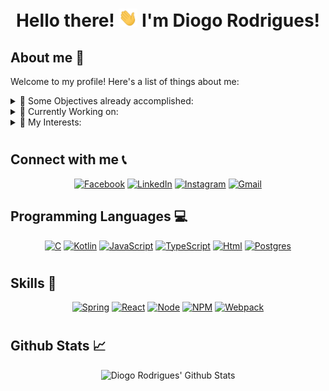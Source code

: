<h1 align="center"> Hello there! <img src="https://raw.githubusercontent.com/ABSphreak/ABSphreak/master/gifs/Hi.gif" width="30"> I'm Diogo Rodrigues! </h1>

## About me :pushpin:

Welcome to my profile! Here's a list of things about me:
<details>
    <summary> 🎉 Some Objectives already accomplished: </summary>
    * Development of [Gomoku](https://github.com/astral-projects/gomoku-web), a full stack centralized application
    * Development of [Gomoku Mobile](https://github.com/astral-projects/gomoku-mobile), a full stack centralized application for android
    * Development of [Autorouter](https://github.com/astral-projects/autorouter), a dynamic library
</details>

<details>
    <summary> 📖 Currently Working on: </summary>
    * Development of project [SCAR](https://github.com/DiGo-Certify/DiGo-certify-app);
    * Development [DiGo Certify](https://github.com/DiGo-Certify/DiGo-certify-app) using Expo React Native and Smart Contracts
    * Writing an article about Academic Certificate Registry
</details>
        
<details>
    <summary> 🎯 My Interests: </summary>
    * Learning fundamentals of Blockchain Development
    * Build an application for Handball Goalkeeper's statistics
    * Lear how to be as productive as possible
</details>

#

## Connect with me :telephone_receiver:

<p align="center">
<a href="https://www.facebook.com/diogo.yolo.fmr/"><img src="https://img.shields.io/badge/Facebook-1877F2?style=for-the-badge&logo=facebook&logoColor=white" alt="Facebook"></a>
<a href="https://www.linkedin.com/in/diogo-rodrigues-76a9a2279/"><img src="https://img.shields.io/badge/LinkedIn-0077B5?style=for-the-badge&logo=linkedin&logoColor=white" alt="LinkedIn"></a>
<a href="https://www.instagram.com/diogo.rodrigues20/"><img src="https://img.shields.io/badge/Instagram-E4405F?style=for-the-badge&logo=instagram&logoColor=white" alt="Instagram"></a>
<a href="mailto:diogofmrodrigues03@gmail.com"><img src="https://img.shields.io/badge/Gmail-D14836?style=for-the-badge&logo=gmail&logoColor=white" alt="Gmail"></a>
</p>

##

## Programming Languages :computer:

<p align="center">
<a href="https://www.cprogramming.com/"><img src="https://img.shields.io/badge/C-00599C?style=for-the-badge&logo=c&logoColor=white" alt="C"></a>
<a href="https://kotlinlang.org/"><img src="https://img.shields.io/badge/Kotlin-B125EA?style=for-the-badge&logo=kotlin&logoColor=white" alt="Kotlin"></a>
<a href="https://www.javascript.com/"><img src="https://img.shields.io/badge/JavaScript-323330?style=for-the-badge&logo=javascript&logoColor=F7DF1E" alt="JavaScript"></a>
<a href="https://www.typescriptlang.org/"><img src="https://img.shields.io/badge/TypeScript-007ACC?style=for-the-badge&logo=typescript&logoColor=white" alt="TypeScript"></a>
<a href="https://www.html5.org/"><img src="https://img.shields.io/badge/HTML5-E34F26?style=for-the-badge&logo=html5&logoColor=white" alt="Html"></a>
<a href="https://www.postgresql.org/"><img src="https://img.shields.io/badge/PostgreSQL-316192?style=for-the-badge&logo=postgresql&logoColor=white" alt="Postgres"></a>
</p>

#

## Skills :muscle:

<p align="center">
<a href="https://spring.io/"><img src="https://img.shields.io/badge/Spring-6DB33F?style=for-the-badge&logo=spring&logoColor=white" alt="Spring"></a>
<a href="https://reactjs.org/"><img src="https://img.shields.io/badge/React-20232A?style=for-the-badge&logo=react&logoColor=white" alt="React"></a>
<a href="https://nodejs.org/en/"><img src="https://img.shields.io/badge/Node.js-43853D?style=for-the-badge&logo=node.js&logoColor=white" alt="Node"></a>
<a href="https://www.npmjs.com/"><img src="https://img.shields.io/badge/NPM-CB3837?style=for-the-badge&logo=npm&logoColor=white" alt="NPM"></a>
<a href="https:(https://webpack.js.org/"><img src="https://img.shields.io/badge/Webpack-8DD6F9?style=for-the-badge&logo=webpack&logoColor=white" alt="Webpack"></a>
</p>

#

## Github Stats :chart_with_upwards_trend:

<div align="center">
    <img alt="Diogo Rodrigues' Github Stats" src="https://github-readme-stats.vercel.app/api?username=Diogofmr&show_icons=true&count_private=true&theme=tokyonight&hide=prs,contribs" height="192px"/>
</div>


